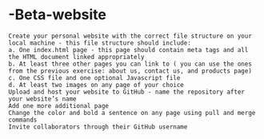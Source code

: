 # -Beta-website

    Create your personal website with the correct file structure on your local machine - this file structure should include:
    a. One index.html page - this page should contain meta tags and all the HTML document linked appropriately
    b. At least three other pages you can link to ( you can use the ones from the previous exercise: about us, contact us, and products page)
    c. One CSS file and one optional Javascript file
    d. At least two images on any page of your choice
    Upload and host your website to GitHub - name the repository after your website’s name
    Add one more additional page
    Change the color and bold a sentence on any page using pull and merge commands
    Invite collaborators through their GitHub username
